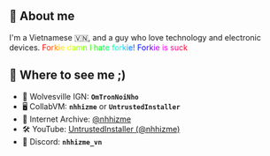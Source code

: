## 💬 About me
I'm a Vietnamese 🇻🇳, and a guy who love technology and electronic devices.
<span style="color:#FF0000">F</span><span style="color:#FF2D00">o</span><span style="color:#FF5A00">r</span><span style="color:#FF8700">k</span><span style="color:#FFB400">i</span><span style="color:#FFE100">e</span> <span style="color:#F0FF00">d</span><span style="color:#C3FF00">a</span><span style="color:#96FF00">m</span><span style="color:#69FF00">n</span> <span style="color:#3CFF00">I</span> <span style="color:#0FFF00">h</span><span style="color:#00FF1E">a</span><span style="color:#00FF4B">t</span><span style="color:#00FF78">e</span> <span style="color:#00FFA5">f</span><span style="color:#00FFD2">o</span><span style="color:#00FFFF">r</span><span style="color:#00D2FF">k</span><span style="color:#00A5FF">i</span><span style="color:#0078FF">e</span><span style="color:#004BFF">!</span> <span style="color:#001EFF">F</span><span style="color:#0F00FF">o</span><span style="color:#3C00FF">r</span><span style="color:#6900FF">k</span><span style="color:#9600FF">i</span><span style="color:#C300FF">e</span> <span style="color:#F000FF">i</span><span style="color:#FF00E1">s</span> <span style="color:#FF00B4">s</span><span style="color:#FF0087">u</span><span style="color:#FF005A">c</span><span style="color:#FF002D">k</span> 
## 🐧 Where to see me ;)
- 🐺 Wolvesville IGN: <b><code>OmTronNoiNho</code></b>
- 🖥️ CollabVM: <b><code>nhhizme</code></b> or <b><code>UntrustedInstaller</code></b>
- 💾 Internet Archive: <a href="https://archive.org/details/@nhhizme">@nhhizme</a>
- 🛠️ YouTube: <a href="https://youtube.com/@nhhizme">UntrustedInstaller (@nhhizme)</a>
- 💬 Discord: <b><code>nhhizme_vn</code></b>

